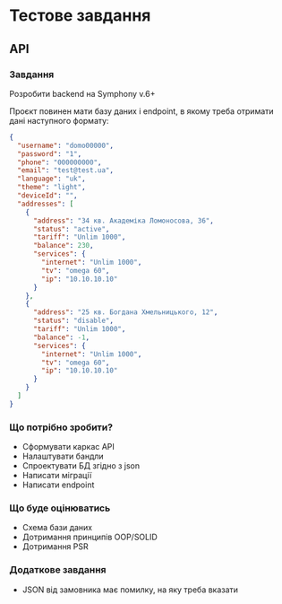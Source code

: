 # Тестове завдання

## API

### Завдання

Розробити backend на Symphony v.6+

Проєкт повинен мати базу даних і endpoint,
в якому треба отримати дані наступного формату:

```json
{
  "username": "domo00000",
  "password": "1",
  "phone": "000000000",
  "email": "test@test.ua",
  "language": "uk",
  "theme": "light",
  "deviceId": "",
  "addresses": [
    {
      "address": "34 кв. Академіка Ломоносова, 36",
      "status": "active",
      "tariff": "Unlim 1000",
      "balance": 230,
      "services": {
        "internet": "Unlim 1000",
        "tv": "omega 60",
        "ip": "10.10.10.10"
      }
    },
    {
      "address": "25 кв. Богдана Хмельницького, 12",
      "status": "disable",
      "tariff": "Unlim 1000",
      "balance": -1,
      "services": {
        "internet": "Unlim 1000",
        "tv": "omega 60",
        "ip": "10.10.10.10"
      }
    }
  ]
}
```

### Що потрібно зробити?

- Сформувати каркас API
- Налаштувати бандли
- Спроектувати БД згідно з json
- Написати міграції
- Написати endpoint

### Що буде оцінюватись

- Схема бази даних
- Дотримання принципів OOP/SOLID
- Дотримання PSR

### Додаткове завдання

- JSON від замовника має помилку, на яку треба вказати
